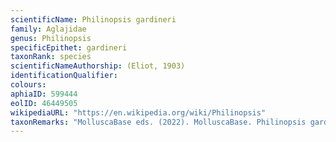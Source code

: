```yaml
---
scientificName: Philinopsis gardineri
family: Aglajidae
genus: Philinopsis
specificEpithet: gardineri
taxonRank: species
scientificNameAuthorship: (Eliot, 1903)
identificationQualifier: 
colours:
aphiaID: 599444
eolID: 46449505
wikipediaURL: "https://en.wikipedia.org/wiki/Philinopsis"
taxonRemarks: "MolluscaBase eds. (2022). MolluscaBase. Philinopsis gardineri (Eliot, 1903). Accessed through: World Register of Marine Species at: https://www.marinespecies.org/aphia.php?p=taxdetails&id=599444 on 2022-02-24"
---
```

